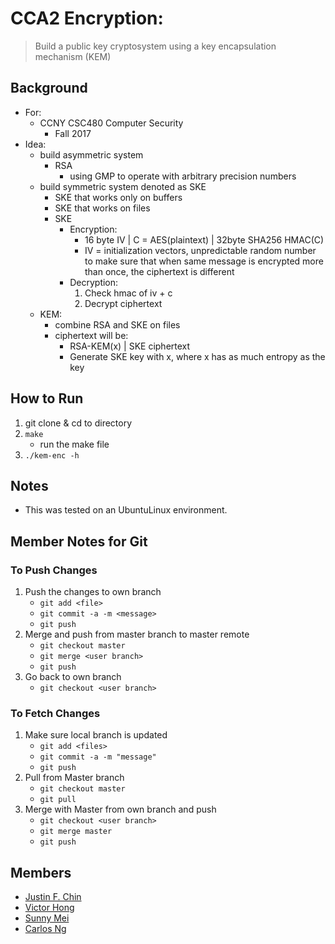 # CCA2 Encryption:

> Build a public key cryptosystem using a key encapsulation mechanism (KEM)

## Background
- For:
    - CCNY CSC480 Computer Security
    	- Fall 2017
- Idea:
    - build asymmetric system
        - RSA
            - using GMP to operate with arbitrary precision numbers 
    - build symmetric system denoted as SKE
        - SKE that works only on buffers
        - SKE that works on files
        - SKE
            - Encryption:
                - 16 byte IV | C = AES(plaintext) | 32byte SHA256 HMAC(C)
                - IV = initialization vectors, unpredictable random number to make sure that when same message is encrypted more than once, the ciphertext is different 
            - Decryption:
                1. Check hmac of iv + c
                2. Decrypt ciphertext 
    - KEM:
        - combine RSA and SKE on files
        - ciphertext will be:
            - RSA-KEM(x) | SKE ciphertext
            - Generate SKE key with x, where x has as much entropy as the key

## How to Run
1. git clone & cd to directory
2. `make`
    - run the make file
3. `./kem-enc -h`

## Notes
- This was tested on an UbuntuLinux environment.
                
## Member Notes for Git
### To Push Changes
1. Push the changes to own branch
	- `git add <file>`
	- `git commit -a -m <message>`
	- `git push`
2. Merge and push from master branch to master remote
	- `git checkout master`
	- `git merge <user branch>`
	- `git push`
3. Go back to own branch
	- `git checkout <user branch>`

### To Fetch Changes
1. Make sure local branch is updated
	- `git add <files>`
	- `git commit -a -m "message"`
	- `git push`
2. Pull from Master branch
	- `git checkout master`
	- `git pull`
3. Merge with Master from own branch and push
	- `git checkout <user branch>`
	- `git merge master`
	- `git push`

## Members
- [Justin F. Chin](https://github.com/justinfchin)
- [Victor Hong](https://github.com/vhong000)
- [Sunny Mei](https://github.com/Sunny3oy)
- [Carlos Ng](https://github.com/Cng000)
